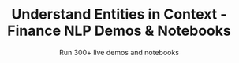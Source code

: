 ---
layout: demopagenew
title: Understand Entities in Context - Finance NLP Demos & Notebooks
seotitle: 'Finance NLP: Understand Entities in Context - John Snow Labs'
subtitle: Run 300+ live demos and notebooks
full_width: true
permalink: /understand_financial_entities_context
key: demo
nav_key: demo
article_header:
  type: demo
license: false
mode: immersivebg
show_edit_on_github: false
show_date: false
data:
  sections:  
    - secheader: yes
      secheader:
        - subtitle: Understand Entities in Context - Live Demos & Notebooks
          activemenu: understand_financial_entities_context
      source: yes
      source: 
        - title: Identify Competitors in a text   
          id: identify_competitors_text   
          image: 
              src: /assets/images/Identify_Competitors_in_a_text.svg
          excerpt: This model uses Assertion Status to identify if a PRODUCT or an ORG is mentioned to be a competitor.
          actions:
          - text: Live Demo
            type: normal
            url: https://demo.johnsnowlabs.com/finance/ASSERTIONDL_COMPETITORS
          - text: Colab
            type: blue_btn
            url:  
        - title: Identify Past Work Experience  
          id: identify_past_work_experience    
          image: 
              src: /assets/images/Identify_Competitors_in_a_text.svg
          excerpt: This model uses Assertion Status to identify if a mention to an Organization, Job Title or Date is about the past.
          actions:
          - text: Live Demo
            type: normal
            url: https://demo.johnsnowlabs.com/finance/ASSERTIONDL_PAST_ROLES/
          - text: Colab
            type: blue_btn
            url:   
        - title: Detect Temporality and Certainty in Financial texts  
          id: detect_temporality_certainty_financial_texts     
          image: 
              src: /assets/images/Detect_Temporality_and_Certainty.svg
          excerpt: This demo shows how to use Assertion Status to identify if financial information is described to happen in present, past, future or it’s just possible.
          actions:
          - text: Live Demo
            type: normal
            url: https://demo.johnsnowlabs.com/finance/FINASSERTION_TEMPORALITY/
          - text: Colab
            type: blue_btn
            url:     
---